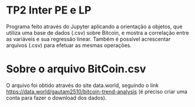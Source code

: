# TP2 Inter PE e LP
Programa feito através do Jupyter aplicando a orientação a objetos, que utiliza uma base de dados (.csv) sobre Bitcoin, e mostra a correlação entre as variáveis e sua regressão linear. Também é possível acrescentar arquivos (.csv) para efetuar as mesmas operações.

# Sobre o arquivo BitCoin.csv
O arquivo foi obtido através do site data.world, seguindo o link https://data.world/gautam2510/bitcoin-trend-analysis (é preciso criar uma conta para fazer o download dos dados).
